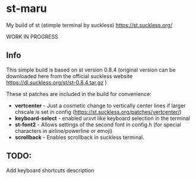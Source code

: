 # st-maru
My build of st (stimple terminal by suckless)
https://st.suckless.org/


WORK IN PROGRESS

## Info
This simple build is based on st version 0.8.4 (original version can be downloaded here from the official suckless website https://dl.suckless.org/st/st-0.8.4.tar.gz )

These st patches are included in the build for convenience:

- **vertcenter** - Just a cosmetic change to vertically center lines if larger chscale is set in config (https://st.suckless.org/patches/vertcenter/)
- **keyboard-select** - enabled urxvt like keyboard selection in the terminal
- **st-font2** - Allows settings of the second font in config.h (for special characters in airline/powerline or emoji)
- **scrollback** - Enables scrollback in suckless terminal.

## TODO:
Add keyboard shortcuts description

